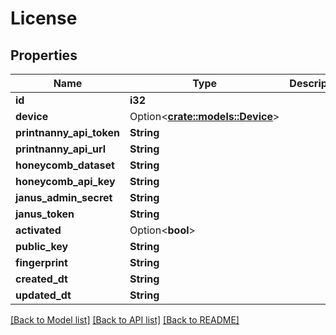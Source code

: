 # License

## Properties

Name | Type | Description | Notes
------------ | ------------- | ------------- | -------------
**id** | **i32** |  | [readonly]
**device** | Option<[**crate::models::Device**](Device.md)> |  | [readonly]
**printnanny_api_token** | **String** |  | [readonly]
**printnanny_api_url** | **String** |  | [readonly]
**honeycomb_dataset** | **String** |  | [readonly]
**honeycomb_api_key** | **String** |  | [readonly]
**janus_admin_secret** | **String** |  | [readonly]
**janus_token** | **String** |  | [readonly]
**activated** | Option<**bool**> |  | [optional]
**public_key** | **String** |  | [readonly]
**fingerprint** | **String** |  | [readonly]
**created_dt** | **String** |  | [readonly]
**updated_dt** | **String** |  | [readonly]

[[Back to Model list]](../README.md#documentation-for-models) [[Back to API list]](../README.md#documentation-for-api-endpoints) [[Back to README]](../README.md)


